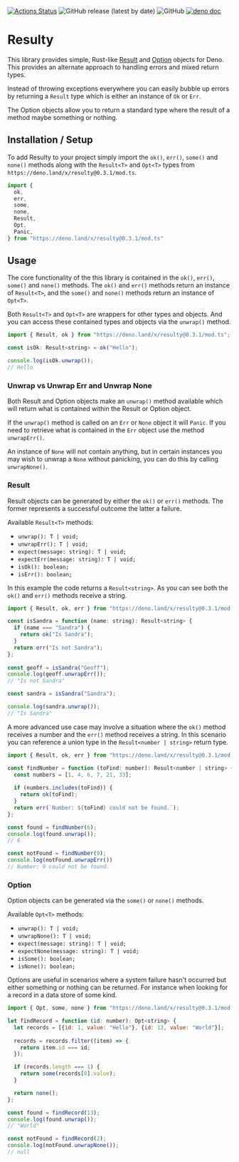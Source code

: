 [![Actions Status](https://github.com/robdwaller/resulty/workflows/ci/badge.svg)](https://github.com/robdwaller/resulty/actions) ![GitHub release (latest by date)](https://img.shields.io/github/v/release/robdwaller/resulty) ![GitHub](https://img.shields.io/github/license/robdwaller/resulty) [![deno doc](https://doc.deno.land/badge.svg)](https://doc.deno.land/https/deno.land/x/resulty/mod.ts)

# Resulty

This library provides simple, Rust-like [Result](https://doc.rust-lang.org/std/result/enum.Result.html) and [Option](https://doc.rust-lang.org/std/option/enum.Option.html) objects for Deno. This provides an alternate approach to handling errors and mixed return types. 

Instead of throwing exceptions everywhere you can easily bubble up errors by returning a `Result` type which is either an instance of `Ok` or `Err`. 

The Option objects allow you to return a standard type where the result of a method maybe something or nothing.

## Installation / Setup

To add Resulty to your project simply import the `ok()`, `err()`, `some()` and `none()` methods along with the `Result<T>` and `Opt<T>` types from `https://deno.land/x/resulty@0.3.1/mod.ts`.

```js
import { 
  ok, 
  err, 
  some, 
  none, 
  Result, 
  Opt,
  Panic,
} from "https://deno.land/x/resulty@0.3.1/mod.ts"
```

## Usage

The core functionality of the this library is contained in the `ok()`, `err()`, `some()` and `none()` methods. The `ok()` and `err()` methods return an instance of `Result<T>`, and the `some()` and `none()` methods return an instance of `Opt<T>`.

Both `Result<T>` and `Opt<T>` are wrappers for other types and objects. And you can access these contained types and objects via the `unwrap()` method.

```js
import { Result, ok } from "https://deno.land/x/resulty@0.3.1/mod.ts";

const isOk: Result<string> = ok("Hello");

console.log(isOk.unwrap());
// Hello
```

### Unwrap vs Unwrap Err and Unwrap None

Both Result and Option objects make an `unwrap()` method available which will return what is contained within the Result or Option object. 

If the `unwrap()` method is called on an `Err` or `None` object it will `Panic`. If you need to retrieve what is contained in the `Err` object use the method `unwrapErr()`. 

An instance of `None` will not contain anything, but in certain instances you may wish to unwrap a `None` without panicking, you can do this by calling `unwrapNone()`. 

### Result

Result objects can be generated by either the `ok()` or `err()` methods. The former represents a successful outcome the latter a failure. 

Available `Result<T>` methods:

- `unwrap(): T | void;`
- `unwrapErr(): T | void;`
- `expect(message: string): T | void;`
- `expectErr(message: string): T | void;`
- `isOk(): boolean;`
- `isErr(): boolean;`

In this example the code returns a `Result<string>`. As you can see both the `ok()` and `err()` methods receive a string.

```js
import { Result, ok, err } from "https://deno.land/x/resulty@0.3.1/mod.ts";

const isSandra = function (name: string): Result<string> {
  if (name === "Sandra") {
    return ok("Is Sandra");
  }
  return err("Is not Sandra");
};
  
const geoff = isSandra("Geoff");
console.log(geoff.unwrapErr());
// "Is not Sandra"

const sandra = isSandra("Sandra");

console.log(sandra.unwrap()); 
// "Is Sandra"
```

A more advanced use case may involve a situation where the `ok()` method receives a number and the `err()` method receives a string. In this scenario you can reference a union type in the `Result<number | string>` return type.

```js
import { Result, ok, err } from "https://deno.land/x/resulty@0.3.1/mod.ts";

const findNumber = function (toFind: number): Result<number | string> {
  const numbers = [1, 4, 6, 7, 21, 33];
  
  if (numbers.includes(toFind)) {
    return ok(toFind);
  }
  return err(`Number: ${toFind} could not be found.`);
};

const found = findNumber(6);
console.log(found.unwrap());
// 6

const notFound = findNumber(9);
console.log(notFound.unwrapErr())
// Number: 9 could not be found.
```

### Option

Option objects can be generated via the `some()` or `none()` methods. 

Available `Opt<T>` methods:

- `unwrap(): T | void;`
- `unwrapNone(): T | void;`
- `expect(message: string): T | void;`
- `expectNone(message: string): T | void;`
- `isSome(): boolean;`
- `isNone(): boolean;`

Options are useful in scenarios where a system failure hasn't occurred but either something or nothing can be returned. For instance when looking for a record in a data store of some kind.

```js
import { Opt, some, none } from "https://deno.land/x/resulty@0.3.1/mod.ts";

let findRecord = function (id: number): Opt<string> {
  let records = [{id: 1, value: "Hello"}, {id: 13, value: "World"}];
  
  records = records.filter((item) => {
    return item.id === id;
  });

  if (records.length === 1) {
    return some(records[0].value);
  }

  return none();
};

const found = findRecord(13);
console.log(found.unwrap());
// "World"

const notFound = findRecord(2);
console.log(notFound.unwrapNone());
// null
```